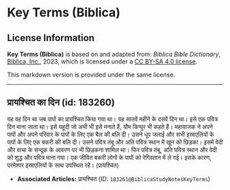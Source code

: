 # Key Terms (Biblica)

## License Information

**Key Terms (Biblica)** is based on and adapted from: _Biblica Bible Dictionary_, [Biblica, Inc.](https://www.biblica.com/), 2023, which is licensed under a [CC BY-SA 4.0 license](https://creativecommons.org/licenses/by-sa/4.0/legalcode.en).

This markdown version is provided under the same license.



--------------------------------

## प्रायश्चित का दिन (id: 183260)

यह वह दिन था जब पापों का प्रायश्चित किया गया था। यह सातवें महीने के दसवें दिन था। इसे एक पवित्र दिन माना जाता था। इसे यहूदी जो अभी भी इसे मनाते हैं, यौम किप्पुर भी कहते हैं। महायाजक ने अपने पापों और अपने परिवार के पापों के लिए एक बैल की बलि दी। उसने धूप जलाई और सभी इस्राएलियों के पापों के लिए एक बकरी की बलि दी। उसने पवित्र तंबू और अति पवित्र स्थान में खून को छिड़का। इसमें वेदी और वाचा के सन्दूक के आवरण पर भी छिड़कना शामिल था। फिर पवित्र तंबू, अति पवित्र स्थान और वेदी को शुद्ध और पवित्र माना गया। एक जीवित बकरी लोगों के पापों को रेगिस्तान में ले गई। इसके कारण, परमेश्वर इस्राएलियों के साथ उपस्थित रहे। (प्रायश्चित)

* **Associated Articles:** प्रायश्चित (ID: `183261@BiblicaStudyNotesKeyTerms`)

